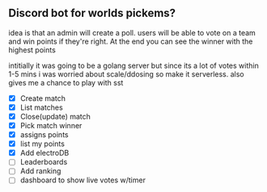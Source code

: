 ## Discord bot for worlds pickems?

idea is that an admin will create a poll. users will be able to vote on a team and win points if they're right. At the end you can see the winner with the highest points

intitially it was going to be a golang server but since its a lot of votes within 1-5 mins i was worried about scale/ddosing so make it serverless. also gives me a chance to play with sst

- [x] Create match
- [x] List matches
- [x] Close(update) match
- [x] Pick match winner
- [x] assigns points
- [x] list my points
- [x] Add electroDB
- [ ] Leaderboards
- [ ] Add ranking
- [ ] dashboard to show live votes w/timer
